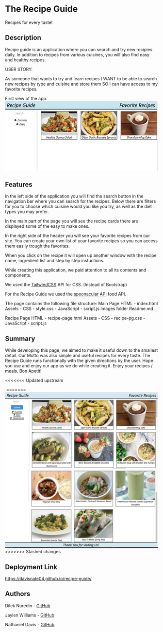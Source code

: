 # The Recipe Guide

Recipes for every taste!

## Description

Recipe guide is an application where you can search and try new recipies daily. In addition to recipes from various cuisines, you will also find easy and healthy recipes.

USER STORY:

As someone that wants to try and learn recipes
I WANT to be able to search new recipes by type and cuisine and store them
SO I can have access to my favorite recipes.

First view of the app.
<img src="./images/recipe-guide-img-1.png">

## Features

In the left side of the application you will find the search button in the navigation bar where you can search for the recipes. Below there are filters for you to choose which cuisine would you like you try, as well as the diet types you may prefer.

In the main part of the page you will see the recipe cards there are displayed some of the easy to make ones.

In the right side of the header you will see your favorite recipes from our site. You can create your own list of your favorite recipes so you can access them easily trough the favorites.

When you click on the recipe it will open up another window with the recipe name, ingredient list and step by step instuctions.

While creating this application, we paid attention to all its contents and components.

We used the [TailwindCSS](https://tailwindcss.com/) API for CSS. (Instead of Bootstrap)

For the Recipe Guide we used the [spoonacular API](https://spoonacular.com/food-api/) food API.


The page contains the following file structure:
Main Page
HTML - index.html
Assets - CSS - style.css - JavaScript - script.js
Images folder
Readme.md

Recipe Page
HTML - recipe-page.html
Assets - CSS - recipe-pg.css - JavaScript - script.js

## Summary

While developing this page, we aimed to make it useful down to the smallest detail.
Our Motto was also simple and useful recipes for every taste.
The Recipe Guide runs functionally with the given directions by the user. Hope you use and enjoy our app as we do while creating it. Enjoy your recipes / meals. Bon Apetit!

<<<<<<< Updated upstream
<img src="">

<img src="">
=======
<img src="./images/recipe-guide2.png">

<img src="./images/recipe-guide-3.png">
>>>>>>> Stashed changes

## Deployment Link

https://davisnate04.github.io/recipe-guide/

## Authors

Dilek Nuredin - [GitHub](https://github.com/dileknrdn)

Jaylen Williams - [GitHub](https://github.com/jmw2227)

Nathaniel Davis - [GitHub](https://github.com/davisnate04)
